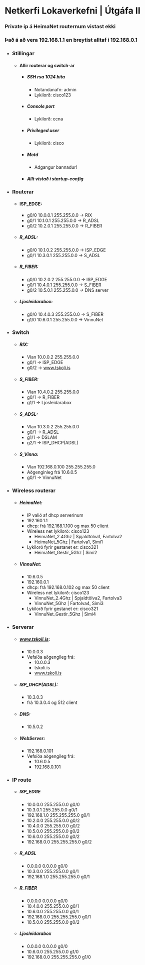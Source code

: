 # Netkerfi Lokaverkefni | Útgáfa II

### Private ip á HeimaNet routernum vistast ekki
### Það á að vera 192.168.1.1 en breytist alltaf í 192.168.0.1

* ### Stillingar
    * #### Allir routerar og switch-ar
        * ##### SSH rsa 1024 bita
            * Notandanafn: admin
            * Lykilorð: cisco123
        * ##### Console port
            * Lykilorð: ccna
        * ##### Privileged user
            * Lykilorð: cisco
        * ##### Motd
            * Adgangur bannadur!
        * ##### Allt vistað í startup-config

* ### Routerar 
    
    * #### ISP_EDGE:
        * g0/0 10.0.0.1 255.255.0.0 -> RIX
        * g0/1 10.1.0.1 255.255.0.0 -> R_ADSL
        * g0/2 10.2.0.1 255.255.0.0 -> R_FIBER

    * ##### R_ADSL:
        * g0/0 10.1.0.2 255.255.0.0 -> ISP_EDGE
        * g0/1 10.3.0.1 255.255.0.0 -> S_ADSL

    * ##### R_FIBER:
        * g0/0 10.2.0.2 255.255.0.0 -> ISP_EDGE
        * g0/1 10.4.0.1 255.255.0.0 -> S_FIBER
        * g0/2 10.5.0.1 255.255.0.0 -> DNS server

    * ##### Ljosleidarabox:
        * g0/0 10.4.0.3 255.255.0.0 -> S_FIBER
        * g1/0 10.6.0.1 255.255.0.0 -> VinnuNet

* ### Switch

    * ##### RIX:
        * Vlan 10.0.0.2 255.255.0.0
        * g0/1 -> ISP_EDGE
        * g0/2 -> www.tskoli.is

    * ##### S_FIBER:
        * Vlan 10.4.0.2 255.255.0.0
        * g0/1 -> R_FIBER
        * g1/1 -> Ljosleidarabox

    * ##### S_ADSL:
        * Vlan 10.3.0.2 255.255.0.0
        * g0/1 -> R_ADSL
        * g1/1 -> DSLAM
        * g2/1 -> ISP_DHCP(ADSL)
        
    * ##### S_Vinna:
        * Vlan 192.168.0.100 255.255.255.0
        * Aðgenginleg frá 10.6.0.5
        * g0/1 -> VinnuNet

* ### Wireless routerar

    * ##### HeimaNet:
        * IP valið af dhcp serverinum
        * 192.160.1.1
        * dhcp: frá 192.168.1.100 og max 50 client
        * Wireless net lykilorð: cisco123
            * HeimaNet_2.4Ghz | Spjaldtölva1, Fartolva2
            * HeimaNet_5Ghz | Fartolva1, Simi1
        * Lykilorð fyrir gestanet er: cisco321
            * HeimaNet_Gestir_5Ghz | Simi2

    * ##### VinnuNet:
        * 10.6.0.5
        * 192.160.0.1
        * dhcp: frá 192.168.0.102 og max 50 client
        * Wireless net lykilorð: cisco123
            * VinnuNet_2.4Ghz | Spjaldtölva2, Fartolva3
            * VinnuNet_5Ghz | Fartolva4, Simi3
        * Lykilorð fyrir gestanet er: cisco321
            * VinnuNet_Gestir_5Ghz | Simi4

* ### Serverar

    * ##### www.tskoli.is:
        * 10.0.0.3
        * Vefsíða aðgengileg frá:
            * 10.0.0.3
            * tskoli.is
            * www.tskoli.is

    * ##### ISP_DHCP(ADSL):
        * 10.3.0.3
        * frá 10.3.0.4 og 512 client

    * ##### DNS:
        * 10.5.0.2

    * ##### WebServer:
        * 192.168.0.101
        * Vefsíða aðgengileg frá:
            * 10.6.0.5
            * 192.168.0.101

* ### IP route

    * ##### ISP_EDGE
        * 10.0.0.0 255.255.0.0 g0/0
        * 10.3.0.1 255.255.0.0 g0/1
        * 192.168.1.0 255.255.255.0 g0/1
        * 10.2.0.0 255.255.0.0 g0/2
        * 10.4.0.0 255.255.0.0 g0/2
        * 10.5.0.0 255.255.0.0 g0/2
        * 10.6.0.0 255.255.0.0 g0/2
        * 192.168.0.0 255.255.255.0 g0/2

    * ##### R_ADSL
        * 0.0.0.0 0.0.0.0 g0/0
        * 10.3.0.0 255.255.0.0 g0/1
        * 192.168.1.0 255.255.255.0 g0/1

    * ##### R_FIBER
        * 0.0.0.0 0.0.0.0 g0/0
        * 10.4.0.0 255.255.0.0 g0/1
        * 10.6.0.0 255.255.0.0 g0/1
        * 192.168.0.0 255.255.255.0 g0/1
        * 10.5.0.0 255.255.0.0 g0/2

    * ##### Ljosleidarabox
        * 0.0.0.0 0.0.0.0 g0/0
        * 10.6.0.0 255.255.0.0 g1/0
        * 192.168.0.0 255.255.255.0 g1/0